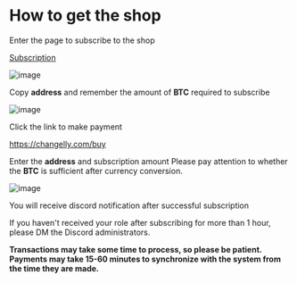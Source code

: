 # How to get the shop

Enter the page to subscribe to the shop 

[Subscription](https://shorturl.at/btyW4)

![image](https://github.com/pocoda7428/shop/assets/143950037/03b4f607-9906-4358-93f9-d3c5117569b9)

Copy **address** and remember the amount of **BTC** required to subscribe 

![image](https://github.com/pocoda7428/shop/assets/143950037/2cb26be1-d4f7-4aab-b41a-b8a20601f39c)

Click the link to make payment

https://changelly.com/buy

Enter the **address** and subscription amount Please pay attention to whether the **BTC** is sufficient after currency conversion.

![image](https://github.com/pocoda7428/shop/assets/143950037/20f93b93-dcfd-4c44-8983-d9fadf4ae368)

You will receive discord notification after successful subscription 

If you haven't received your role after subscribing for more than 1 hour, please DM the Discord administrators.

**Transactions may take some time to process, so please be patient. Payments may take 15-60 minutes to synchronize with the system from the time they are made.**

